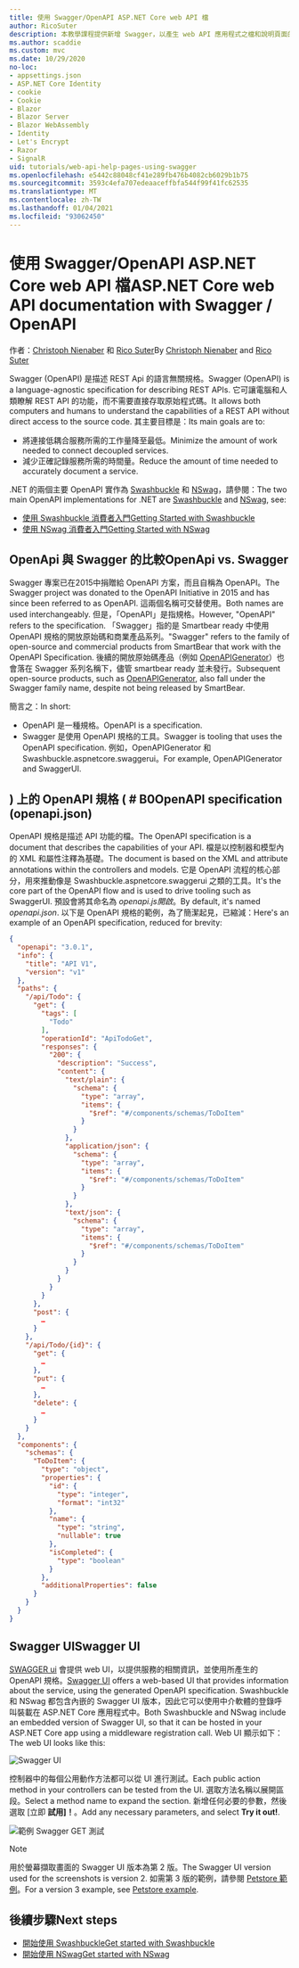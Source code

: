 ```yaml
---
title: 使用 Swagger/OpenAPI ASP.NET Core web API 檔
author: RicoSuter
description: 本教學課程提供新增 Swagger，以產生 web API 應用程式之檔和說明頁面的逐步解說。
ms.author: scaddie
ms.custom: mvc
ms.date: 10/29/2020
no-loc:
- appsettings.json
- ASP.NET Core Identity
- cookie
- Cookie
- Blazor
- Blazor Server
- Blazor WebAssembly
- Identity
- Let's Encrypt
- Razor
- SignalR
uid: tutorials/web-api-help-pages-using-swagger
ms.openlocfilehash: e5442c88048cf41e289fb476b4082cb6029b1b75
ms.sourcegitcommit: 3593c4efa707edeaaceffbfa544f99f41fc62535
ms.translationtype: MT
ms.contentlocale: zh-TW
ms.lasthandoff: 01/04/2021
ms.locfileid: "93062450"
---
```

# <a name="aspnet-core-web-api-documentation-with-swagger--openapi"></a><span data-ttu-id="b87e6-103">使用 Swagger/OpenAPI ASP.NET Core web API 檔</span><span class="sxs-lookup"><span data-stu-id="b87e6-103">ASP.NET Core web API documentation with Swagger / OpenAPI</span></span>

<span data-ttu-id="b87e6-104">作者：[Christoph Nienaber](https://twitter.com/zuckerthoben) 和 [Rico Suter](https://blog.rsuter.com/)</span><span class="sxs-lookup"><span data-stu-id="b87e6-104">By [Christoph Nienaber](https://twitter.com/zuckerthoben) and [Rico Suter](https://blog.rsuter.com/)</span></span>

<span data-ttu-id="b87e6-105">Swagger (OpenAPI) 是描述 REST Api 的語言無關規格。</span><span class="sxs-lookup"><span data-stu-id="b87e6-105">Swagger (OpenAPI) is a language-agnostic specification for describing REST APIs.</span></span> <span data-ttu-id="b87e6-106">它可讓電腦和人類瞭解 REST API 的功能，而不需要直接存取原始程式碼。</span><span class="sxs-lookup"><span data-stu-id="b87e6-106">It allows both computers and humans to understand the capabilities of a REST API without direct access to the source code.</span></span> <span data-ttu-id="b87e6-107">其主要目標是：</span><span class="sxs-lookup"><span data-stu-id="b87e6-107">Its main goals are to:</span></span>

* <span data-ttu-id="b87e6-108">將連接低耦合服務所需的工作量降至最低。</span><span class="sxs-lookup"><span data-stu-id="b87e6-108">Minimize the amount of work needed to connect decoupled services.</span></span>
* <span data-ttu-id="b87e6-109">減少正確記錄服務所需的時間量。</span><span class="sxs-lookup"><span data-stu-id="b87e6-109">Reduce the amount of time needed to accurately document a service.</span></span>

<span data-ttu-id="b87e6-110">.NET 的兩個主要 OpenAPI 實作為 [Swashbuckle](https://github.com/domaindrivendev/Swashbuckle.AspNetCore) 和 [NSwag](https://github.com/RicoSuter/NSwag)，請參閱：</span><span class="sxs-lookup"><span data-stu-id="b87e6-110">The two main OpenAPI implementations for .NET are [Swashbuckle](https://github.com/domaindrivendev/Swashbuckle.AspNetCore) and [NSwag](https://github.com/RicoSuter/NSwag), see:</span></span>

* [<span data-ttu-id="b87e6-111">使用 Swashbuckle 消費者入門</span><span class="sxs-lookup"><span data-stu-id="b87e6-111">Getting Started with Swashbuckle</span></span>](xref:tutorials/get-started-with-swashbuckle)
* [<span data-ttu-id="b87e6-112">使用 NSwag 消費者入門</span><span class="sxs-lookup"><span data-stu-id="b87e6-112">Getting Started with NSwag</span></span>](xref:tutorials/get-started-with-nswag)

## <a name="openapi-vs-swagger"></a><span data-ttu-id="b87e6-113">OpenApi 與 Swagger 的比較</span><span class="sxs-lookup"><span data-stu-id="b87e6-113">OpenApi vs. Swagger</span></span>

<span data-ttu-id="b87e6-114">Swagger 專案已在2015中捐贈給 OpenAPI 方案，而且自稱為 OpenAPI。</span><span class="sxs-lookup"><span data-stu-id="b87e6-114">The Swagger project was donated to the OpenAPI Initiative in 2015 and has since been referred to as OpenAPI.</span></span> <span data-ttu-id="b87e6-115">這兩個名稱可交替使用。</span><span class="sxs-lookup"><span data-stu-id="b87e6-115">Both names are used interchangeably.</span></span> <span data-ttu-id="b87e6-116">但是，「OpenAPI」是指規格。</span><span class="sxs-lookup"><span data-stu-id="b87e6-116">However, "OpenAPI" refers to the specification.</span></span> <span data-ttu-id="b87e6-117">「Swagger」指的是 Smartbear ready 中使用 OpenAPI 規格的開放原始碼和商業產品系列。</span><span class="sxs-lookup"><span data-stu-id="b87e6-117">"Swagger" refers to the family of open-source and commercial products from SmartBear that work with the OpenAPI Specification.</span></span> <span data-ttu-id="b87e6-118">後續的開放原始碼產品（例如 [OpenAPIGenerator](https://github.com/OpenAPITools/openapi-generator)）也會落在 Swagger 系列名稱下，儘管 smartbear ready 並未發行。</span><span class="sxs-lookup"><span data-stu-id="b87e6-118">Subsequent open-source products, such as [OpenAPIGenerator](https://github.com/OpenAPITools/openapi-generator), also fall under the Swagger family name, despite not being released by SmartBear.</span></span>

<span data-ttu-id="b87e6-119">簡言之：</span><span class="sxs-lookup"><span data-stu-id="b87e6-119">In short:</span></span>

* <span data-ttu-id="b87e6-120">OpenAPI 是一種規格。</span><span class="sxs-lookup"><span data-stu-id="b87e6-120">OpenAPI is a specification.</span></span>
* <span data-ttu-id="b87e6-121">Swagger 是使用 OpenAPI 規格的工具。</span><span class="sxs-lookup"><span data-stu-id="b87e6-121">Swagger is tooling that uses the OpenAPI specification.</span></span> <span data-ttu-id="b87e6-122">例如，OpenAPIGenerator 和 Swashbuckle.aspnetcore.swaggerui。</span><span class="sxs-lookup"><span data-stu-id="b87e6-122">For example, OpenAPIGenerator and SwaggerUI.</span></span>

## <a name="openapi-specification-openapijson"></a><span data-ttu-id="b87e6-123">) 上的 OpenAPI 規格 ( # B0</span><span class="sxs-lookup"><span data-stu-id="b87e6-123">OpenAPI specification (openapi.json)</span></span>

<span data-ttu-id="b87e6-124">OpenAPI 規格是描述 API 功能的檔。</span><span class="sxs-lookup"><span data-stu-id="b87e6-124">The OpenAPI specification is a document that describes the capabilities of your API.</span></span> <span data-ttu-id="b87e6-125">檔是以控制器和模型內的 XML 和屬性注釋為基礎。</span><span class="sxs-lookup"><span data-stu-id="b87e6-125">The document is based on the XML and attribute annotations within the controllers and models.</span></span> <span data-ttu-id="b87e6-126">它是 OpenAPI 流程的核心部分，用來推動像是 Swashbuckle.aspnetcore.swaggerui 之類的工具。</span><span class="sxs-lookup"><span data-stu-id="b87e6-126">It's the core part of the OpenAPI flow and is used to drive tooling such as SwaggerUI.</span></span> <span data-ttu-id="b87e6-127">預設會將其命名為 *openapi.js開啟*。</span><span class="sxs-lookup"><span data-stu-id="b87e6-127">By default, it's named *openapi.json*.</span></span> <span data-ttu-id="b87e6-128">以下是 OpenAPI 規格的範例，為了簡潔起見，已縮減：</span><span class="sxs-lookup"><span data-stu-id="b87e6-128">Here's an example of an OpenAPI specification, reduced for brevity:</span></span>

```json
{
  "openapi": "3.0.1",
  "info": {
    "title": "API V1",
    "version": "v1"
  },
  "paths": {
    "/api/Todo": {
      "get": {
        "tags": [
          "Todo"
        ],
        "operationId": "ApiTodoGet",
        "responses": {
          "200": {
            "description": "Success",
            "content": {
              "text/plain": {
                "schema": {
                  "type": "array",
                  "items": {
                    "$ref": "#/components/schemas/ToDoItem"
                  }
                }
              },
              "application/json": {
                "schema": {
                  "type": "array",
                  "items": {
                    "$ref": "#/components/schemas/ToDoItem"
                  }
                }
              },
              "text/json": {
                "schema": {
                  "type": "array",
                  "items": {
                    "$ref": "#/components/schemas/ToDoItem"
                  }
                }
              }
            }
          }
        }
      },
      "post": {
        …
      }
    },
    "/api/Todo/{id}": {
      "get": {
        …
      },
      "put": {
        …
      },
      "delete": {
        …
      }
    }
  },
  "components": {
    "schemas": {
      "ToDoItem": {
        "type": "object",
        "properties": {
          "id": {
            "type": "integer",
            "format": "int32"
          },
          "name": {
            "type": "string",
            "nullable": true
          },
          "isCompleted": {
            "type": "boolean"
          }
        },
        "additionalProperties": false
      }
    }
  }
}
```

## <a name="swagger-ui"></a><span data-ttu-id="b87e6-129">Swagger UI</span><span class="sxs-lookup"><span data-stu-id="b87e6-129">Swagger UI</span></span>

<span data-ttu-id="b87e6-130">[SWAGGER ui](https://swagger.io/swagger-ui/) 會提供 web UI，以提供服務的相關資訊，並使用所產生的 OpenAPI 規格。</span><span class="sxs-lookup"><span data-stu-id="b87e6-130">[Swagger UI](https://swagger.io/swagger-ui/) offers a web-based UI that provides information about the service, using the generated OpenAPI specification.</span></span> <span data-ttu-id="b87e6-131">Swashbuckle 和 NSwag 都包含內嵌的 Swagger UI 版本，因此它可以使用中介軟體的登錄呼叫裝載在 ASP.NET Core 應用程式中。</span><span class="sxs-lookup"><span data-stu-id="b87e6-131">Both Swashbuckle and NSwag include an embedded version of Swagger UI, so that it can be hosted in your ASP.NET Core app using a middleware registration call.</span></span> <span data-ttu-id="b87e6-132">Web UI 顯示如下：</span><span class="sxs-lookup"><span data-stu-id="b87e6-132">The web UI looks like this:</span></span>

![Swagger UI](web-api-help-pages-using-swagger/_static/swagger-ui.png)

<span data-ttu-id="b87e6-134">控制器中的每個公用動作方法都可以從 UI 進行測試。</span><span class="sxs-lookup"><span data-stu-id="b87e6-134">Each public action method in your controllers can be tested from the UI.</span></span> <span data-ttu-id="b87e6-135">選取方法名稱以展開區段。</span><span class="sxs-lookup"><span data-stu-id="b87e6-135">Select a method name to expand the section.</span></span> <span data-ttu-id="b87e6-136">新增任何必要的參數，然後選取 [立即 **試用]！**。</span><span class="sxs-lookup"><span data-stu-id="b87e6-136">Add any necessary parameters, and select **Try it out!**.</span></span>

![範例 Swagger GET 測試](web-api-help-pages-using-swagger/_static/get-try-it-out.png)

> [!NOTE]
> <span data-ttu-id="b87e6-138">用於螢幕擷取畫面的 Swagger UI 版本為第 2 版。</span><span class="sxs-lookup"><span data-stu-id="b87e6-138">The Swagger UI version used for the screenshots is version 2.</span></span> <span data-ttu-id="b87e6-139">如需第 3 版的範例，請參閱 [Petstore 範例](https://petstore.swagger.io/)。</span><span class="sxs-lookup"><span data-stu-id="b87e6-139">For a version 3 example, see [Petstore example](https://petstore.swagger.io/).</span></span>

## <a name="next-steps"></a><span data-ttu-id="b87e6-140">後續步驟</span><span class="sxs-lookup"><span data-stu-id="b87e6-140">Next steps</span></span>

* [<span data-ttu-id="b87e6-141">開始使用 Swashbuckle</span><span class="sxs-lookup"><span data-stu-id="b87e6-141">Get started with Swashbuckle</span></span>](xref:tutorials/get-started-with-swashbuckle)
* [<span data-ttu-id="b87e6-142">開始使用 NSwag</span><span class="sxs-lookup"><span data-stu-id="b87e6-142">Get started with NSwag</span></span>](xref:tutorials/get-started-with-nswag)
